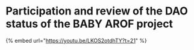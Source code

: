 # Participation and review of the DAO status of the BABY AROF project

{% embed url="https://youtu.be/LKOS2otdhTY?t=21" %}
